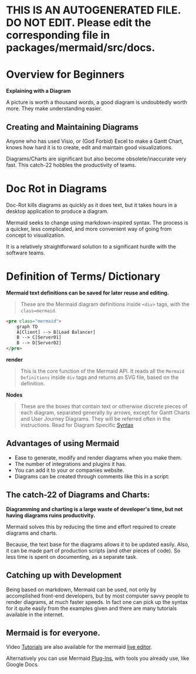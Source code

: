 # THIS IS AN AUTOGENERATED FILE. DO NOT EDIT. Please edit the corresponding file in packages/mermaid/src/docs.

# Overview for Beginners

**Explaining with a Diagram**

A picture is worth a thousand words, a good diagram is undoubtedly worth more. They make understanding easier.

## Creating and Maintaining Diagrams

Anyone who has used Visio, or (God Forbid) Excel to make a Gantt Chart, knows how hard it is to create, edit and maintain good visualizations.

Diagrams/Charts are significant but also become obsolete/inaccurate very fast. This catch-22 hobbles the productivity of teams.

# Doc Rot in Diagrams

Doc-Rot kills diagrams as quickly as it does text, but it takes hours in a desktop application to produce a diagram.

Mermaid seeks to change using markdown-inspired syntax. The process is a quicker, less complicated, and more convenient way of going from concept to visualization.

It is a relatively straightforward solution to a significant hurdle with the software teams.

# Definition of Terms/ Dictionary

**Mermaid text definitions can be saved for later reuse and editing.**

> These are the Mermaid diagram definitions inside `<div>` tags, with the `class=mermaid`.

```html
<pre class="mermaid">
    graph TD
    A[Client] --> B[Load Balancer]
    B --> C[Server01]
    B --> D[Server02]
</pre>
```

**render**

> This is the core function of the Mermaid API. It reads all the `Mermaid Definitions` inside `div` tags and returns an SVG file, based on the definition.

**Nodes**

> These are the boxes that contain text or otherwise discrete pieces of each diagram, separated generally by arrows, except for Gantt Charts and User Journey Diagrams. They will be referred often in the instructions. Read for Diagram Specific [Syntax](./n00b-syntaxReference)

## Advantages of using Mermaid

- Ease to generate, modify and render diagrams when you make them.
- The number of integrations and plugins it has.
- You can add it to your or companies website.
- Diagrams can be created through comments like this in a script:

## The catch-22 of Diagrams and Charts:

**Diagramming and charting is a large waste of developer's time, but not having diagrams ruins productivity.**

Mermaid solves this by reducing the time and effort required to create diagrams and charts.

Because, the text base for the diagrams allows it to be updated easily. Also, it can be made part of production scripts (and other pieces of code). So less time is spent on documenting, as a separate task.

## Catching up with Development

Being based on markdown, Mermaid can be used, not only by accomplished front-end developers, but by most computer savvy people to render diagrams, at much faster speeds.
In fact one can pick up the syntax for it quite easily from the examples given and there are many tutorials available in the internet.

## Mermaid is for everyone.

Video [Tutorials](https://mermaid-js.github.io/mermaid/#/./Tutorials) are also available for the mermaid [live editor](https://mermaid.live/).

Alternatively you can use Mermaid [Plug-Ins](https://mermaid-js.github.io/mermaid/#/./integrations), with tools you already use, like Google Docs.
